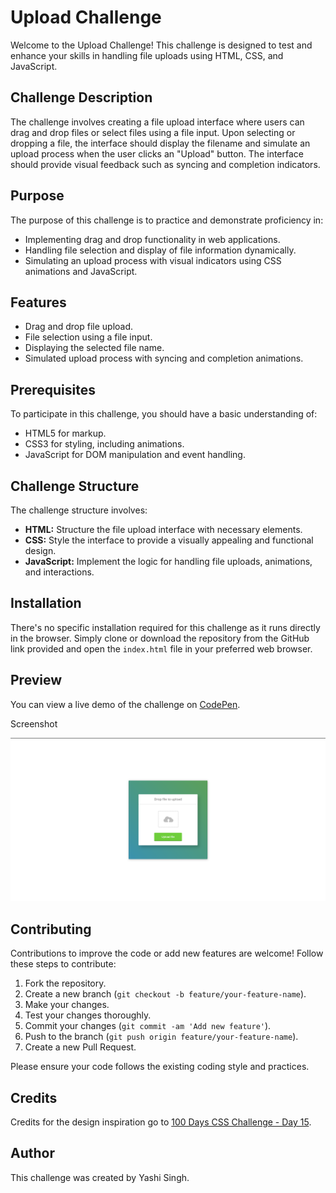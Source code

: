 <h1>Upload Challenge</h1>

  <p>Welcome to the Upload Challenge! This challenge is designed to test and enhance your skills in handling file uploads using HTML, CSS, and JavaScript.</p>

  <h2>Challenge Description</h2>

  <p>The challenge involves creating a file upload interface where users can drag and drop files or select files using a file input. Upon selecting or dropping a file, the interface should display the filename and simulate an upload process when the user clicks an "Upload" button. The interface should provide visual feedback such as syncing and completion indicators.</p>

  <h2>Purpose</h2>

  <p>The purpose of this challenge is to practice and demonstrate proficiency in:</p>
  <ul>
    <li>Implementing drag and drop functionality in web applications.</li>
    <li>Handling file selection and display of file information dynamically.</li>
    <li>Simulating an upload process with visual indicators using CSS animations and JavaScript.</li>
  </ul>

  <h2>Features</h2>

  <ul>
    <li>Drag and drop file upload.</li>
    <li>File selection using a file input.</li>
    <li>Displaying the selected file name.</li>
    <li>Simulated upload process with syncing and completion animations.</li>
  </ul>

  <h2>Prerequisites</h2>

  <p>To participate in this challenge, you should have a basic understanding of:</p>
  <ul>
    <li>HTML5 for markup.</li>
    <li>CSS3 for styling, including animations.</li>
    <li>JavaScript for DOM manipulation and event handling.</li>
  </ul>

  <h2>Challenge Structure</h2>

  <p>The challenge structure involves:</p>
  <ul>
    <li><strong>HTML:</strong> Structure the file upload interface with necessary elements.</li>
    <li><strong>CSS:</strong> Style the interface to provide a visually appealing and functional design.</li>
    <li><strong>JavaScript:</strong> Implement the logic for handling file uploads, animations, and interactions.</li>
  </ul>

  <h2>Installation</h2>

  <p>There's no specific installation required for this challenge as it runs directly in the browser. Simply clone or download the repository from the GitHub link provided and open the <code>index.html</code> file in your preferred web browser.</p>

  <h2>Preview</h2>

  <p>You can view a live demo of the challenge on <a href="https://codepen.io/Yashi-the-lessful/pen/BaeVrYo">CodePen</a>.</p>

  <p> Screenshot </p>

  ![Preview](Preview.png)

  <h2>Contributing</h2>

  <p>Contributions to improve the code or add new features are welcome! Follow these steps to contribute:</p>
  <ol>
    <li>Fork the repository.</li>
    <li>Create a new branch (<code>git checkout -b feature/your-feature-name</code>).</li>
    <li>Make your changes.</li>
    <li>Test your changes thoroughly.</li>
    <li>Commit your changes (<code>git commit -am 'Add new feature'</code>).</li>
    <li>Push to the branch (<code>git push origin feature/your-feature-name</code>).</li>
    <li>Create a new Pull Request.</li>
  </ol>

  <p>Please ensure your code follows the existing coding style and practices.</p>

  <h2>Credits</h2>

  <p>Credits for the design inspiration go to <a href="https://100dayscss.com/days/15/">100 Days CSS Challenge - Day 15</a>.</p>

  <h2>Author</h2>

  <p>This challenge was created by Yashi Singh.</p>

